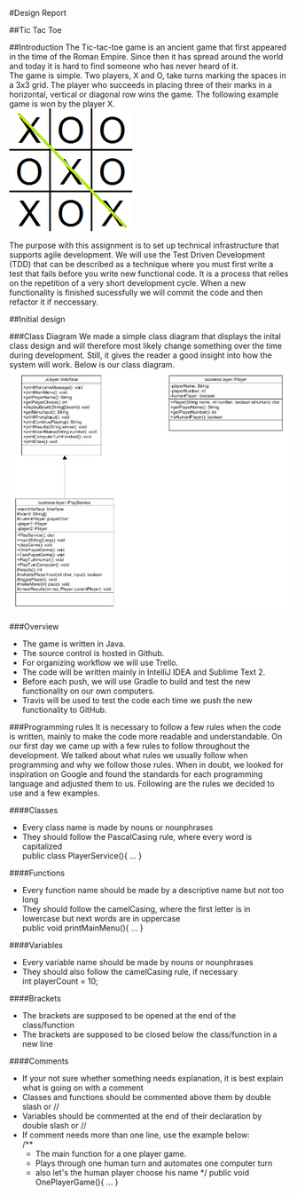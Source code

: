#Design Report

##Tic Tac Toe

##Introduction
The Tic-tac-toe game is an ancient game that first appeared in the time of the Roman Empire. Since then it has spread around the world and today it is hard to find someone 
who has never heard of it. <br />
The game is simple. Two players, X and O, take turns marking the spaces in a 3x3 grid. The player who succeeds in placing three of their marks in a horizontal, vertical or
diagonal row wins the game. The following example game is won by the player X.
<br />
![Tic-tac-toe example](/docs/mdfiles/X_wins.jpg)

The purpose with this assignment is to set up technical infrastructure that supports agile development. We will use the Test Driven Development (TDD) that can be described as 
a technique where you must first write a test that fails before you write new functional code. It is a process that relies on the repetition of a very short development cycle.
When a new functionality is finished sucessfully we will commit the code and then refactor it if neccessary.

##Initial design

###Class Diagram
We made a simple class diagram that displays the inital class design and will therefore most likely change something over the time during development. Still, it gives the reader 
a good insight into how the system will work. Below is our class diagram.
<br />
![Class diagram](/docs/mdfiles/ClassDiagram.jpg)

###Overview
 * The game is written in Java.
 * The source control is hosted in Github.
 * For organizing workflow we will use Trello.
 * The code will be written mainly in IntelliJ IDEA and Sublime Text 2. 
 * Before each push, we will use Gradle to build and test the new functionality on our own computers.
 * Travis will be used to test the code each time we push the new functionality to GitHub. 

###Programming rules
It is necessary to follow a few rules when the code is written, mainly to make the code more readable and understandable. On our first day we came up with a few rules to follow
throughout the development. We talked about what rules we usually follow when programming and why we follow those rules. When in doubt, we looked for inspiration on Google and
found the standards for each programming language and adjusted them to us.
Following are the rules we decided to use and a few examples.

####Classes
 * Every class name is made by nouns or nounphrases 
 * They should follow the PascalCasing rule, where every word is capitalized <br />
    public class PlayerService(){
        ...
    }

####Functions
 * Every function name should be made by a descriptive name but not too long
 * They should follow the camelCasing, where the first letter is in lowercase but next words are in uppercase <br />
    public void printMainMenu(){
        ...
    }

####Variables
 * Every variable name should be made by nouns or nounphrases
 * They should also follow the camelCasing rule, if necessary <br />
    int playerCount = 10;

####Brackets
 * The brackets are supposed to be opened at the end of the class/function
 * The brackets are supposed to be closed below the class/function in a new line

####Comments
 * If your not sure whether something needs explanation, it is best explain what is going on with a comment
 * Classes and functions should be commented above them by double slash or //
 * Variables should be commented at the end of their declaration by double slash or //
 * If comment needs more than one line, use the example below: <br />
    /**
     * The main function for a one player game.
     * Plays through one human turn and automates one computer turn
     * also let's the human player choose his name
     */
    public void OnePlayerGame(){
        ...
    }
